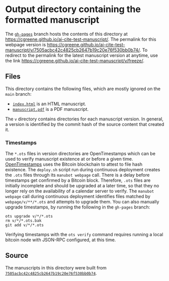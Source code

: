 # Output directory containing the formatted manuscript

The [`gh-pages`](https://github.com/cgreene/ai-cite-test-manuscript/tree/gh-pages) branch hosts the contents of this directory at <https://cgreene.github.io/ai-cite-test-manuscript/>.
The permalink for this webpage version is <https://cgreene.github.io/ai-cite-test-manuscript/v/7505acbc42c4825cb2647b19c20e76f530bb0b74/>.
To redirect to the permalink for the latest manuscript version at anytime, use the link <https://cgreene.github.io/ai-cite-test-manuscript/v/freeze/>.

## Files

This directory contains the following files, which are mostly ignored on the `main` branch:

+ [`index.html`](index.html) is an HTML manuscript.
+ [`manuscript.pdf`](manuscript.pdf) is a PDF manuscript.

The `v` directory contains directories for each manuscript version.
In general, a version is identified by the commit hash of the source content that created it.

### Timestamps

The `*.ots` files in version directories are OpenTimestamps which can be used to verify manuscript existence at or before a given time.
[OpenTimestamps](https://opentimestamps.org/) uses the Bitcoin blockchain to attest to file hash existence.
The `deploy.sh` script run during continuous deployment creates the `.ots` files through its `manubot webpage` call.
There is a delay before timestamps get confirmed by a Bitcoin block.
Therefore, `.ots` files are initially incomplete and should be upgraded at a later time, so that they no longer rely on the availability of a calendar server to verify.
The `manubot webpage` call during continuous deployment identifies files matched by `webpage/v/**/*.ots` and attempts to upgrade them.
You can also manually upgrade timestamps, by running the following in the `gh-pages` branch:

```shell
ots upgrade v/*/*.ots
rm v/*/*.ots.bak
git add v/*/*.ots
```

Verifying timestamps with the `ots verify` command requires running a local bitcoin node with JSON-RPC configured, at this time.

## Source

The manuscripts in this directory were built from
[`7505acbc42c4825cb2647b19c20e76f530bb0b74`](https://github.com/cgreene/ai-cite-test-manuscript/commit/7505acbc42c4825cb2647b19c20e76f530bb0b74).
